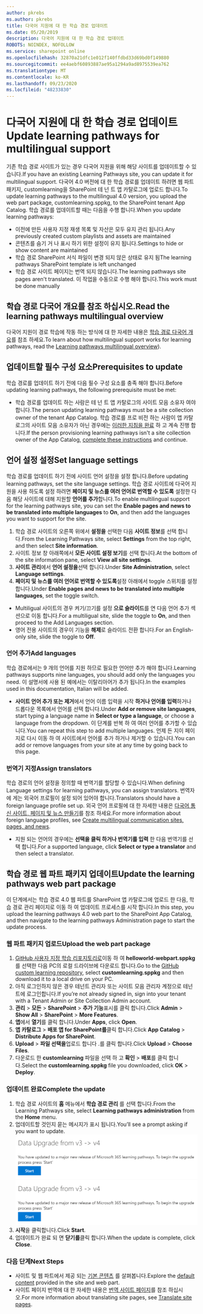 ```yaml
---
author: pkrebs
ms.author: pkrebs
title: 다국어 지원에 대 한 학습 경로 업데이트
ms.date: 05/20/2019
description: 다국어 지원에 대 한 학습 경로 업데이트
ROBOTS: NOINDEX, NOFOLLOW
ms.service: sharepoint online
ms.openlocfilehash: 32870a21dfc1e012f140ffdbd33d69bd0f149880
ms.sourcegitcommit: ee4aebf60893887ae95a1294a9ad8975539ea762
ms.translationtype: MT
ms.contentlocale: ko-KR
ms.lasthandoff: 09/23/2020
ms.locfileid: "48233830"
---
```

# <a name="update-learning-pathways-for-multilingual-support"></a><span data-ttu-id="93af9-103">다국어 지원에 대 한 학습 경로 업데이트</span><span class="sxs-lookup"><span data-stu-id="93af9-103">Update learning pathways for multilingual support</span></span>
<span data-ttu-id="93af9-104">기존 학습 경로 사이트가 있는 경우 다국어 지원을 위해 해당 사이트를 업데이트할 수 있습니다.</span><span class="sxs-lookup"><span data-stu-id="93af9-104">If you have an existing Learning Pathways site, you can update it for multilingual support.</span></span> <span data-ttu-id="93af9-105">다국어 4.0 버전에 대 한 학습 경로를 업데이트 하려면 웹 파트 패키지, customlearning을 SharePoint 테 넌 트 앱 카탈로그에 업로드 합니다.</span><span class="sxs-lookup"><span data-stu-id="93af9-105">To update learning pathways to the multilingual 4.0 version, you upload the web part package, customlearning.sppkg, to the SharePoint tenant App Catalog.</span></span> <span data-ttu-id="93af9-106">학습 경로를 업데이트할 때는 다음을 수행 합니다.</span><span class="sxs-lookup"><span data-stu-id="93af9-106">When you update learning pathways:</span></span>  

- <span data-ttu-id="93af9-107">이전에 만든 사용자 지정 재생 목록 및 자산은 모두 유지 관리 됩니다.</span><span class="sxs-lookup"><span data-stu-id="93af9-107">Any previously created custom playlists and assets are maintained</span></span>
- <span data-ttu-id="93af9-108">콘텐츠를 숨기 거 나 표시 하기 위한 설정이 유지 됩니다.</span><span class="sxs-lookup"><span data-stu-id="93af9-108">Settings to hide or show content are maintained</span></span>
- <span data-ttu-id="93af9-109">학습 경로 SharePoint 서식 파일이 변경 되지 않은 상태로 유지 됨</span><span class="sxs-lookup"><span data-stu-id="93af9-109">The learning pathways SharePoint template is left unchanged</span></span>
- <span data-ttu-id="93af9-110">학습 경로 사이트 페이지는 번역 되지 않습니다.</span><span class="sxs-lookup"><span data-stu-id="93af9-110">The learning pathways site pages aren't translated.</span></span> <span data-ttu-id="93af9-111">이 작업을 수동으로 수행 해야 합니다.</span><span class="sxs-lookup"><span data-stu-id="93af9-111">This work must be done manually</span></span>

## <a name="read-the-learning-pathways-multilingual-overview"></a><span data-ttu-id="93af9-112">학습 경로 다국어 개요를 참조 하십시오.</span><span class="sxs-lookup"><span data-stu-id="93af9-112">Read the learning pathways multilingual overview</span></span>
<span data-ttu-id="93af9-113">다국어 지원이 경로 학습에 작동 하는 방식에 대 한 자세한 내용은 [학습 경로 다국어 개요](custom_overview_ml.md)를 참조 하세요.</span><span class="sxs-lookup"><span data-stu-id="93af9-113">To learn about how multilingual support works for learning pathways, read the [Learning pathways multilingual overview](custom_overview_ml.md)).</span></span> 

## <a name="prerequisites-to-update"></a><span data-ttu-id="93af9-114">업데이트할 필수 구성 요소</span><span class="sxs-lookup"><span data-stu-id="93af9-114">Prerequisites to update</span></span>
<span data-ttu-id="93af9-115">학습 경로를 업데이트 하기 전에 다음 필수 구성 요소를 충족 해야 합니다.</span><span class="sxs-lookup"><span data-stu-id="93af9-115">Before updating learning pathways, the following prerequisite must be met:</span></span>
- <span data-ttu-id="93af9-116">학습 경로를 업데이트 하는 사람은 테 넌 트 앱 카탈로그의 사이트 모음 소유자 여야 합니다.</span><span class="sxs-lookup"><span data-stu-id="93af9-116">The person updating learning pathways must be a site collection owner of the tenant App Catalog.</span></span> <span data-ttu-id="93af9-117">학습 경로를 프로 비전 하는 사람이 앱 카탈로그의 사이트 모음 소유자가 아닌 경우에는 [이러한 지침을 완료](addappadmin.md) 하 고 계속 진행 합니다.</span><span class="sxs-lookup"><span data-stu-id="93af9-117">If the person provisioning learning pathways isn't a site collection owner of the App Catalog, [complete these instructions](addappadmin.md) and continue.</span></span> 

## <a name="set-language-settings"></a><span data-ttu-id="93af9-118">언어 설정 설정</span><span class="sxs-lookup"><span data-stu-id="93af9-118">Set language settings</span></span> 
<span data-ttu-id="93af9-119">학습 경로를 업데이트 하기 전에 사이트 언어 설정을 설정 합니다.</span><span class="sxs-lookup"><span data-stu-id="93af9-119">Before updating learning pathways, set the site language settings.</span></span> <span data-ttu-id="93af9-120">학습 경로 사이트에 다국어 지원을 사용 하도록 설정 하려면 **페이지 및 뉴스를 여러 언어로 번역할 수 있도록** 설정한 다음 해당 사이트에 대해 지원할 **언어를 추가**합니다.</span><span class="sxs-lookup"><span data-stu-id="93af9-120">To enable multilingual support for the learning pathways site, you can set the **Enable pages and news to be translated into multiple languages** to **On**, and then add the languages you want to support for the site.</span></span>
1.  <span data-ttu-id="93af9-121">학습 경로 사이트의 오른쪽 위에서 **설정을** 선택한 다음 **사이트 정보**를 선택 합니다.</span><span class="sxs-lookup"><span data-stu-id="93af9-121">From the Learning Pathways site, select **Settings** from the top right, and then select **Site information**.</span></span>
2.  <span data-ttu-id="93af9-122">사이트 정보 창 아래쪽에서 **모든 사이트 설정 보기**를 선택 합니다.</span><span class="sxs-lookup"><span data-stu-id="93af9-122">At the bottom of the site information pane, select **View all site settings**.</span></span>
3.  <span data-ttu-id="93af9-123">**사이트 관리**에서 **언어 설정을**선택 합니다.</span><span class="sxs-lookup"><span data-stu-id="93af9-123">Under **Site Administration**, select **Language settings**.</span></span>
4.  <span data-ttu-id="93af9-124">**페이지 및 뉴스를 여러 언어로 번역할 수 있도록**설정 아래에서 toggle 스위치를 설정 합니다.</span><span class="sxs-lookup"><span data-stu-id="93af9-124">Under **Enable pages and news to be translated into multiple languages**, set the toggle switch.</span></span> 
- <span data-ttu-id="93af9-125">Multiligual 사이트의 경우 켜기/끄기를 설정 **으로 슬라이드**를 연 다음 언어 추가 섹션으로 이동 합니다.</span><span class="sxs-lookup"><span data-stu-id="93af9-125">For a multiligual site, slide the toggle to **On**, and then proceed to the Add Languages section.</span></span> 
- <span data-ttu-id="93af9-126">영어 전용 사이트의 경우이 기능을 **해제**로 슬라이드 전환 합니다.</span><span class="sxs-lookup"><span data-stu-id="93af9-126">For an English-only site, slide the toggle to **Off**.</span></span>

### <a name="add-languages"></a><span data-ttu-id="93af9-127">언어 추가</span><span class="sxs-lookup"><span data-stu-id="93af9-127">Add languages</span></span>
<span data-ttu-id="93af9-128">학습 경로에서는 9 개의 언어를 지원 하므로 필요한 언어만 추가 해야 합니다.</span><span class="sxs-lookup"><span data-stu-id="93af9-128">Learning pathways supports nine languages, you should add only the languages you need.</span></span> <span data-ttu-id="93af9-129">이 설명서에 사용 된 예에서는 이탈리아어가 추가 됩니다.</span><span class="sxs-lookup"><span data-stu-id="93af9-129">In the examples used in this documentation, Italian will be added.</span></span> 
- <span data-ttu-id="93af9-130">**사이트 언어 추가 또는 제거**에서 언어 이름 입력을 시작 **하거나 언어를 입력**하거나 드롭다운 목록에서 언어를 선택 합니다.</span><span class="sxs-lookup"><span data-stu-id="93af9-130">Under **Add or remove site languages**, start typing a language name in **Select or type a language**, or choose a language from the dropdown.</span></span> <span data-ttu-id="93af9-131">이 단계를 반복 하 여 여러 언어를 추가할 수 있습니다.</span><span class="sxs-lookup"><span data-stu-id="93af9-131">You can repeat this step to add multiple languages.</span></span> <span data-ttu-id="93af9-132">언제 든 지이 페이지로 다시 이동 하 여 사이트에서 언어를 추가 하거나 제거할 수 있습니다.</span><span class="sxs-lookup"><span data-stu-id="93af9-132">You can add or remove languages from your site at any time by going back to this page.</span></span>
 
### <a name="assign-translators"></a><span data-ttu-id="93af9-133">번역기 지정</span><span class="sxs-lookup"><span data-stu-id="93af9-133">Assign translators</span></span>
<span data-ttu-id="93af9-134">학습 경로의 언어 설정을 정의할 때 번역기를 할당할 수 있습니다.</span><span class="sxs-lookup"><span data-stu-id="93af9-134">When defining Language settings for learning pathways, you can assign translators.</span></span> <span data-ttu-id="93af9-135">번역자에 게는 외국어 프로필이 설정 되어 있어야 합니다.</span><span class="sxs-lookup"><span data-stu-id="93af9-135">Translators should have a foreign language profile set up.</span></span> <span data-ttu-id="93af9-136">외국 언어 프로필에 대 한 자세한 내용은 [다국어 통신 사이트, 페이지 및 뉴스 만들기](https://support.office.com/article/2bb7d610-5453-41c6-a0e8-6f40b3ed750c)를 참조 하세요.</span><span class="sxs-lookup"><span data-stu-id="93af9-136">For more information about foreign language profiles, see [Create multilingual communication sites, pages, and news](https://support.office.com/article/2bb7d610-5453-41c6-a0e8-6f40b3ed750c).</span></span>  
- <span data-ttu-id="93af9-137">지원 되는 언어의 경우에는 **선택을 클릭 하거나 번역기를 입력** 한 다음 번역기를 선택 합니다.</span><span class="sxs-lookup"><span data-stu-id="93af9-137">For a supported language, click **Select or type a translator** and then select a translator.</span></span> 

## <a name="update-the-learning-pathways-web-part-package"></a><span data-ttu-id="93af9-138">학습 경로 웹 파트 패키지 업데이트</span><span class="sxs-lookup"><span data-stu-id="93af9-138">Update the learning pathways web part package</span></span>
<span data-ttu-id="93af9-139">이 단계에서는 학습 경로 4.0 웹 파트를 SharePoint 앱 카탈로그에 업로드 한 다음, 학습 경로 관리 페이지로 이동 하 여 업데이트 프로세스를 시작 합니다.</span><span class="sxs-lookup"><span data-stu-id="93af9-139">In this step, you upload the learning pathways 4.0 web part to the SharePoint App Catalog, and then navigate to the learning pathways Administration page to start the update process.</span></span>

### <a name="upload-the-web-part-package"></a><span data-ttu-id="93af9-140">웹 파트 패키지 업로드</span><span class="sxs-lookup"><span data-stu-id="93af9-140">Upload the web part package</span></span>
1.  <span data-ttu-id="93af9-141">[GitHub 사용자 지정 학습 리포지토리로](https://github.com/pnp/custom-learning-office-365/tree/master/webpart)이동 하 여 **helloworld-webpart.sppkg** 를 선택한 다음 PC의 로컬 드라이브에 다운로드 합니다.</span><span class="sxs-lookup"><span data-stu-id="93af9-141">Go to the [GitHub custom learning repository](https://github.com/pnp/custom-learning-office-365/tree/master/webpart), select **customlearning.sppkg** and then download it to a local drive on your PC.</span></span> 
2.  <span data-ttu-id="93af9-142">아직 로그인하지 않은 경우 테넌트 관리자 또는 사이트 모음 관리자 계정으로 테넌트에 로그인합니다.</span><span class="sxs-lookup"><span data-stu-id="93af9-142">If you’re not already signed in, sign into your tenant with a Tenant Admin or Site Collection Admin account.</span></span> 
3.  <span data-ttu-id="93af9-143">**관리**  >  **모든**  >  **SharePoint**  >  **추가 기능**표시를 클릭 합니다.</span><span class="sxs-lookup"><span data-stu-id="93af9-143">Click **Admin** > **Show All** > **SharePoint** > **More Features**.</span></span> 
4.  <span data-ttu-id="93af9-144">**앱**에서 **열기**를 클릭 합니다.</span><span class="sxs-lookup"><span data-stu-id="93af9-144">Under **Apps**, click **Open**.</span></span> 
5.  <span data-ttu-id="93af9-145">**앱 카탈로그**  >  **배포 앱 for SharePoint를**클릭 합니다.</span><span class="sxs-lookup"><span data-stu-id="93af9-145">Click **App Catalog** > **Distribute Apps for SharePoint**.</span></span> 
6.  <span data-ttu-id="93af9-146">**Upload**  >  **파일 선택을**업로드 합니다 .를 클릭 합니다.</span><span class="sxs-lookup"><span data-stu-id="93af9-146">Click **Upload** > **Choose Files**.</span></span> 
7.  <span data-ttu-id="93af9-147">다운로드 한 **customlearning** 파일을 선택 하 고 **확인**  >  **배포**를 클릭 합니다.</span><span class="sxs-lookup"><span data-stu-id="93af9-147">Select the **customlearning.sppkg** file you downloaded, click **OK** > **Deploy**.</span></span> 

### <a name="complete-the-update"></a><span data-ttu-id="93af9-148">업데이트 완료</span><span class="sxs-lookup"><span data-stu-id="93af9-148">Complete the update</span></span>
1.  <span data-ttu-id="93af9-149">학습 경로 사이트의 **홈** 메뉴에서 **학습 경로 관리** 를 선택 합니다.</span><span class="sxs-lookup"><span data-stu-id="93af9-149">From the Learning Pathways site, select **Learning pathways administration** from the **Home** menu.</span></span> 
2.  <span data-ttu-id="93af9-150">업데이트할 것인지 묻는 메시지가 표시 됩니다.</span><span class="sxs-lookup"><span data-stu-id="93af9-150">You’ll see a prompt asking if you want to update.</span></span> 
<span data-ttu-id="93af9-151">![custom_update_adminprompt_ml.png](media/custom_update_adminprompt_ml.png)</span><span class="sxs-lookup"><span data-stu-id="93af9-151">![custom_update_adminprompt_ml.png](media/custom_update_adminprompt_ml.png)</span></span>
3.  <span data-ttu-id="93af9-152">**시작**을 클릭합니다.</span><span class="sxs-lookup"><span data-stu-id="93af9-152">Click **Start**.</span></span> 
4. <span data-ttu-id="93af9-153">업데이트가 완료 되 면 **닫기를**클릭 합니다.</span><span class="sxs-lookup"><span data-stu-id="93af9-153">When the update is complete, click **Close**.</span></span> 

### <a name="next-steps"></a><span data-ttu-id="93af9-154">다음 단계</span><span class="sxs-lookup"><span data-stu-id="93af9-154">Next Steps</span></span>
- <span data-ttu-id="93af9-155">사이트 및 웹 파트에서 제공 되는 [기본 콘텐츠](custom_exploresite.md) 를 살펴봅니다.</span><span class="sxs-lookup"><span data-stu-id="93af9-155">Explore the [default content](custom_exploresite.md) provided in the site and web part.</span></span>
- <span data-ttu-id="93af9-156">사이트 페이지 번역에 대 한 자세한 내용은 [번역 사이트 페이지](custom_translate_page_ml.md)를 참조 하십시오.</span><span class="sxs-lookup"><span data-stu-id="93af9-156">For more information about translating site pages, see [Translate site pages](custom_translate_page_ml.md).</span></span> 

